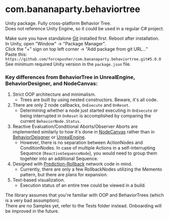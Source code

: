 # com.bananaparty.behaviortree  
  
Unity package. Fully cross-platform Behavior Tree.  
Does not reference Unity Engine, so it could be used in a regular C# project.  
  
Make sure you have standalone [Git](https://git-scm.com/downloads) installed first. Reboot after installation.  
In Unity, open "Window" -> "Package Manager".  
Click the "+" sign on top left corner -> "Add package from git URL..."  
Paste this: `https://github.com/forcepusher/com.bananaparty.behaviortree.git#5.0.0`  
See minimum required Unity version in the `package.json` file.  
  
### Key differences from BehaviorTree in UnrealEngine, BehaviorDesigner, and NodeCanvas:  
1. Strict OOP architecture and minimalism.  
	- Trees are built by using nested constructors. Beware, it's all code.  
2. There are only 2 node callbacks, `OnExecute` and `OnReset`.  
	- Determining whether a node just started executing in `OnExecute` or being interrupted in `OnReset` is accomplished by comparing the current `BehaviorNode.Status`.  
3. Reactive Evaluation/Conditional Aborts/Observer Aborts are implemented similarly to how it's done in [NodeCanvas](https://nodecanvas.paradoxnotion.com/documentation/?section=reactive-evaluation) rather than in [BehaviorDeisgner](https://opsive.com/support/documentation/behavior-designer/conditional-aborts/) or [UnrealEngine](https://www.kodeco.com/238-unreal-engine-4-tutorial-artificial-intelligence#toc-anchor-024).  
	- However, there is no separation between ActionNodes and ConditionNodes. In case of multiple Actions in a self-interrupting Sequence (`ReactiveSequenceNode`), you would need to group them togehter into an additional Sequence.  
4. Designed with [Prediction-Rollback](https://www.youtube.com/watch?v=0NLe4IpdS1w&t=91s) network code in mind.  
	- Currently, there are only a few RollbackNodes utilizing the Memento pattern, but there are plans for expansion.  
5. Text-based visualization.  
	- Execution status of an entire tree could be viewed in a build.  
  
The library assumes that you're familiar with OOP and BehaviorTrees (which is a very bad assumption).  
There are no Samples yet, refer to the Tests folder instead. Onboarding will be improved in the future.
